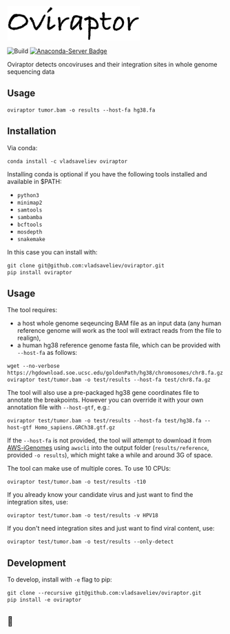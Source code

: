 # <img src=oviraptor/logo.png alt=Oviraptor height=80px style="margin-bottom: -10px" /> 

![Build](https://github.com/vladsaveliev/oviraptor/workflows/CI/badge.svg) [![Anaconda-Server Badge](https://anaconda.org/vladsaveliev/oviraptor/badges/installer/conda.svg)](https://anaconda.org/vladsaveliev/oviraptor)

Oviraptor detects oncoviruses and their integration sites in whole genome sequencing data

## Usage

```
oviraptor tumor.bam -o results --host-fa hg38.fa
```

## Installation

Via conda:

```
conda install -c vladsaveliev oviraptor
```

Installing conda is optional if you have the following tools installed and available in $PATH:

- `python3`
- `minimap2`
- `samtools`
- `sambamba`
- `bcftools`
- `mosdepth`
- `snakemake`
 
In this case you can install with:
   
```
git clone git@github.com:vladsaveliev/oviraptor.git
pip install oviraptor
```
   
## Usage

The tool requires:

 - a host whole genome seqeuncing BAM file as an input data (any human reference genome will work as the tool will extract reads from the file to realign), 
 - a human hg38 reference genome fasta file, which can be provided with `--host-fa` as follows:

```
wget --no-verbose https://hgdownload.soe.ucsc.edu/goldenPath/hg38/chromosomes/chr8.fa.gz
oviraptor test/tumor.bam -o test/results --host-fa test/chr8.fa.gz
```

The tool will also use a pre-packaged hg38 gene coordinates file to annotate the breakpoints. However you can override it with your own annotation file with `--host-gtf`, e.g.:

```
oviraptor test/tumor.bam -o test/results --host-fa test/hg38.fa --host-gtf Homo_sapiens.GRCh38.gtf.gz
```

If the `--host-fa` is not provided, the tool will attempt to download it from [AWS-iGenomes](https://github.com/ewels/AWS-iGenomes) using `awscli` into the output folder (`results/reference`, provided `-o results`), which might take a while and around 3G of space.

The tool can make use of multiple cores. To use 10 CPUs:

```
oviraptor test/tumor.bam -o test/results -t10
```

If you already know your candidate virus and just want to find the integration sites, use:

```
oviraptor test/tumor.bam -o test/results -v HPV18
```

If you don't need integration sites and just want to find viral content, use:

```
oviraptor test/tumor.bam -o test/results --only-detect
```

## Development

To develop, install with `-e` flag to pip:

```
git clone --recursive git@github.com:vladsaveliev/oviraptor.git
pip install -e oviraptor
```

## 🦕







